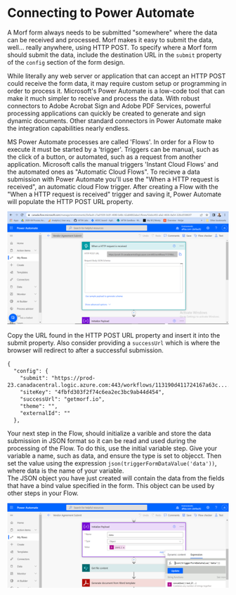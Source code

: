 # Connecting to Power Automate

A Morf form always needs to be submitted "somewhere" where the data can be received and processed.   Morf makes it easy to submit the data, well... really anywhere, using HTTP POST.
To specify where a Morf form should submit the data, include the destination URL in the `submit` property of the `config` section of the form design.

While literally any web server or application that can accept an HTTP POST could receive the form data, it may require custom setup or programming in order to process it.
Microsoft's Power Automate is a low-code tool that can make it much simpler to receive and process the data.  With robust connectors to Adobe Acrobat Sign and Adobe PDF Services, powerful processing applications can quickly be created to generate and sign dynamic documents.
Other standard connectors in Power Automate make the integration capabilities nearly endless.

MS Power Automate processes are called 'Flows'.  In order for a Flow to execute it must be started by a 'trigger'.  Triggers can be manual, such as the click of a button, or automated, such as a request from another application.
Microsoft calls the manual triggers 'Instant Cloud Flows' and the automated ones as "Automatic Cloud Flows".   To recieve a data submission with Power Automate you'll use the "When a HTTP request is received", an automatic cloud Flow trigger.  After creating a Flow with the "When a HTTP request is received" trigger and saving it, Power Automate will populate the HTTP POST URL property.

![Power Automate HTTP step](pahttp.PNG)

Copy the URL found in the HTTP POST URL property and insert it into the submit property.   Also consider providing a `successUrl` which is where the browser will redirect to after a successful submission.

    {
      "config": {
        "submit": "https://prod-23.canadacentral.logic.azure.com:443/workflows/113190d411724167a63c....",
        "siteKey": "4fbfd303f2f74c6ea2ec3bc9ab44d454",
        "successUrl": "getmorf.io",
        "theme": "",
        "externalId": ""
      },
      
   Your next step in the Flow, should initialize a varible and store the data submission in JSON format so it can be read and used during the processing of the Flow.
   To do this, use the initial variable step.  Give your variable a name, such as data, and ensure the type is set to objecct.  Then set the value using the expression `json(triggerFormDataValue('data'))`, where data is the name of your variable.  
   The JSON object you have just created will contain the data from the fields that have a bind value specified in the form.   This object can be used by other steps in your Flow. 
   
   ![Power Automate Payload Initiation](painitpayload.PNG)
